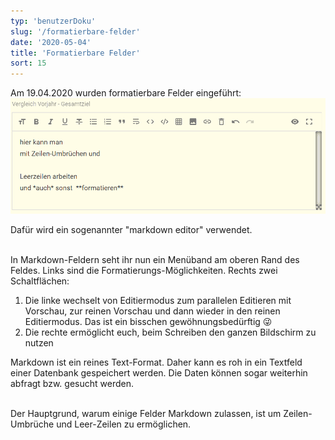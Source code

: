 ```yaml
---
typ: 'benutzerDoku'
slug: '/formatierbare-felder'
date: '2020-05-04'
title: 'Formatierbare Felder'
sort: 15
---
```


Am 19.04.2020 wurden formatierbare Felder eingeführt:<br/>
![Filter öffnen](field.png)

Dafür wird ein sogenannter "markdown editor" verwendet.<br/><br/>

In Markdown-Feldern seht ihr nun ein Menüband am oberen Rand des Feldes. Links sind die Formatierungs-Möglichkeiten. Rechts zwei Schaltflächen:

1. Die linke wechselt von Editiermodus zum parallelen Editieren mit Vorschau, zur reinen Vorschau und dann wieder in den reinen Editiermodus. Das ist ein bisschen gewöhnungsbedürftig :stuck_out_tongue_winking_eye:
2. Die rechte ermöglicht euch, beim Schreiben den ganzen Bildschirm zu nutzen

Markdown ist ein reines Text-Format. Daher kann es roh in ein Textfeld einer Datenbank gespeichert werden. Die Daten können sogar weiterhin abfragt bzw. gesucht werden.<br/><br/>

Der Hauptgrund, warum einige Felder Markdown zulassen, ist um Zeilen-Umbrüche und Leer-Zeilen zu ermöglichen.
